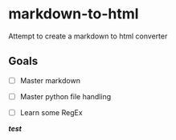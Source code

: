 # markdown-to-html
Attempt to create a markdown to html converter

## Goals
- [ ] Master markdown
- [ ] Master python file handling
- [ ] Learn some RegEx


___test___
